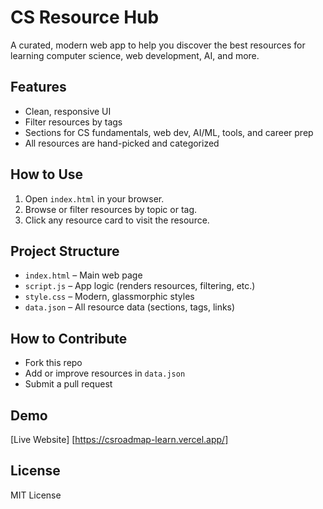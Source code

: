 # CS Resource Hub

A curated, modern web app to help you discover the best resources for learning computer science, web development, AI, and more.

## Features
- Clean, responsive UI
- Filter resources by tags
- Sections for CS fundamentals, web dev, AI/ML, tools, and career prep
- All resources are hand-picked and categorized

## How to Use
1. Open `index.html` in your browser.
2. Browse or filter resources by topic or tag.
3. Click any resource card to visit the resource.

## Project Structure
- `index.html` – Main web page
- `script.js` – App logic (renders resources, filtering, etc.)
- `style.css` – Modern, glassmorphic styles
- `data.json` – All resource data (sections, tags, links)

## How to Contribute
- Fork this repo
- Add or improve resources in `data.json`
- Submit a pull request

## Demo
[Live Website] [https://csroadmap-learn.vercel.app/]

## License
MIT License
